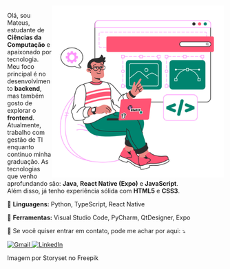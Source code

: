 <img src="https://raw.githubusercontent.com/MaffSi/MaffSi/refs/heads/main/11260839.jpg" alt="ilustração de um computador" min-width="400px" max-width="400px" width="400px" align="right">

<p align="left">
  Olá, sou Mateus, estudante de <strong>Ciências da Computação</strong> e apaixonado por tecnologia. Meu foco principal é no desenvolvimento <strong>backend</strong>, mas também gosto de explorar o <strong>frontend</strong>. <br>
  Atualmente, trabalho com gestão de TI enquanto continuo minha graduação. As tecnologias que venho aprofundando são: <strong>Java</strong>, <strong>React Native (Expo)</strong> e <strong>JavaScript</strong>. <br>
  Além disso, já tenho experiência sólida com <strong>HTML5</strong> e <strong>CSS3</strong>.
</p>

<p align="left">
  🦄 <strong>Linguagens:</strong> Python, TypeScript, React Native
</p>

<p align="left">
  💼 <strong>Ferramentas:</strong> Visual Studio Code, PyCharm, QtDesigner, Expo
</p>

<p align="left">
  💌 Se você quiser entrar em contato, pode me achar por aqui: ⤵️
</p>

<p align="left">
  <a href="#" title="Gmail">
    <img src="https://img.shields.io/badge/-Gmail-FF0000?style=flat-square&labelColor=FF0000&logo=gmail&logoColor=white" alt="Gmail"/>
  </a>
  <a href="#" title="LinkedIn">
    <img src="https://img.shields.io/badge/-Linkedin-0e76a8?style=flat-square&logo=Linkedin&logoColor=white" alt="LinkedIn"/>
  </a>
</p>

<p>Imagem por Storyset no Freepik</p>
